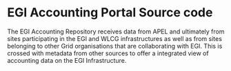 # EGI Accounting Portal Source code
The EGI Accounting Repository receives data from APEL and ultimately from sites participating in the EGI and WLCG infrastructures as well as from sites belonging to other Grid organisations that are collaborating with EGI. This is crossed with metadata from other sources to offer a integrated view of accounting data on the EGI Infrastructure.
